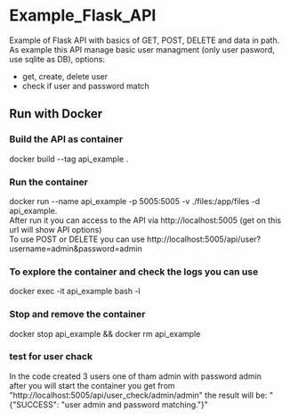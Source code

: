 # Example_Flask_API
Example of Flask API with basics of GET, POST, DELETE and data in path.\
As example this API manage basic user managment (only user pasword, use sqlite as DB), options:
* get, create, delete user
* check if user and password match


## Run with Docker
### Build the API as container
docker build --tag api_example .

### Run the container
docker run --name api_example -p 5005:5005 -v ./files:/app/files -d api_example.\
After run it you can access to the API via http://localhost:5005 (get on this url will show API options)\
To use POST or DELETE you can use http://localhost:5005/api/user?username=admin&password=admin

### To explore the container and check the logs you can use
docker exec -it api_example bash -l

### Stop and remove the container
docker stop api_example && docker rm api_example


### test for user chack
In the code created 3 users one of tham admin with password admin\
after you will start the container you get from "http://localhost:5005/api/user_check/admin/admin" the result will be: "{"SUCCESS": "user admin and password matching."}"
